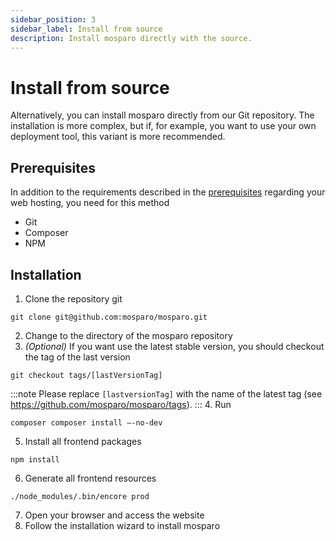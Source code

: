 ```yaml
---
sidebar_position: 3
sidebar_label: Install from source
description: Install mosparo directly with the source.
---
```


# Install from source

Alternatively, you can install mosparo directly from our Git repository. The installation is more complex, but if, for example, you want to use your own deployment tool, this variant is more recommended.

## Prerequisites

In addition to the requirements described in the [prerequisites](../prerequisites) regarding your web hosting, you need for this method
- Git
- Composer
- NPM

## Installation

1. Clone the repository git
```
git clone git@github.com:mosparo/mosparo.git
```
2. Change to the directory of the mosparo repository
3. _(Optional)_ If you want use the latest stable version, you should checkout the tag of the last version
```
git checkout tags/[lastVersionTag]
```
:::note
Please replace `[lastversionTag]` with the name of the latest tag (see https://github.com/mosparo/mosparo/tags).
:::
4. Run 
```
composer composer install –-no-dev
```
5. Install all frontend packages
```
npm install
```
6. Generate all frontend resources
```
./node_modules/.bin/encore prod
```
7. Open your browser and access the website
8. Follow the installation wizard to install mosparo
